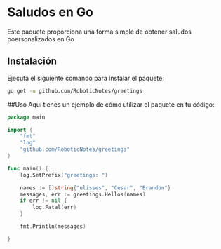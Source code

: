 # Saludos en Go

Este paquete proporciona una forma simple de obtener saludos poersonalizados en Go

## Instalación

Ejecuta el siguiente comando para instalar el paquete:

```bash
go get -u github.com/RoboticNotes/greetings
```

##Uso
Aquí tienes un ejemplo de cómo utilizar el paquete en tu código:

```go
package main

import (
	"fmt"
	"log"
	"github.com/RoboticNotes/greetings"
)

func main() {
	log.SetPrefix("greetings: ")

	names := []string{"ulisses", "Cesar", "Brandon"}
	messages, err := greetings.Hellos(names)
	if err != nil {
		log.Fatal(err)
	}

	fmt.Println(messages)

}
```
